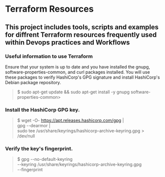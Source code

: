 # Terraform Resources
## This project includes tools, scripts and examples for diffrent Terraform resources frequently used within Devops practices and Workflows  

### Useful information to use Terraform
Ensure that your system is up to date and you have installed the gnupg, software-properties-common, and curl packages installed. You will use these packages to verify HashiCorp's GPG signature and install HashiCorp's Debian package repository.

>$ sudo apt-get update && sudo apt-get install -y gnupg software-properties-common>

### Install the HashiCorp GPG key.

>$ wget -O- https://apt.releases.hashicorp.com/gpg | \
gpg --dearmor | \
sudo tee /usr/share/keyrings/hashicorp-archive-keyring.gpg > /dev/null

### Verify the key's fingerprint.
>$ gpg --no-default-keyring \
--keyring /usr/share/keyrings/hashicorp-archive-keyring.gpg \
--fingerprint

